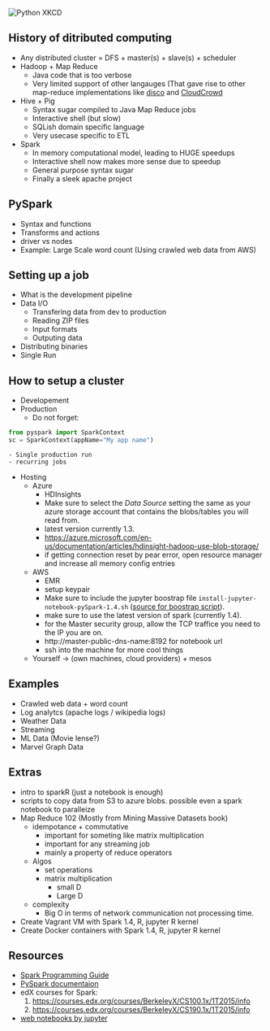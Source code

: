 ![Python XKCD](https://imgs.xkcd.com/comics/python.png)

## History of ditributed computing

- Any distributed cluster = DFS + master(s) + slave(s) + scheduler
- Hadoop + Map Reduce
    - Java code that is too verbose
    - Very limited support of other langauges (That gave rise to other map-reduce implementations like [disco](http://discoproject.org/) and [CloudCrowd](https://github.com/documentcloud/cloud-crowd/wiki)
- Hive + Pig
    - Syntax sugar compiled to Java Map Reduce jobs
    - Interactive shell (but slow)
    - SQLish domain specific language
    - Very usecase specific to ETL
- Spark
    - In memory computational model, leading to HUGE speedups
    - Interactive shell now makes more sense due to speedup
    - General purpose syntax sugar
    - Finally a sleek apache project

## PySpark

- Syntax and functions
- Transforms and actions
- driver vs nodes
- Example: Large Scale word count (Using crawled web data from AWS)

## Setting up a job

- What is the development pipeline
- Data I/O
    - Transfering data from dev to production
    - Reading ZIP files
    - Input formats
    - Outputing data
- Distributing binaries
- Single Run

## How to setup a cluster

- Developement
- Production
    - Do not forget:
```python
from pyspark import SparkContext
sc = SparkContext(appName="My app name")
```
    - Single production run
    - recurring jobs
- Hosting
    - Azure
        - HDInsights
        - Make sure to select the *Data Source* setting the same as your azure storage account that contains the blobs/tables you will read from.
        - latest version currently 1.3. 
        - https://azure.microsoft.com/en-us/documentation/articles/hdinsight-hadoop-use-blob-storage/
        - if getting connection reset by pear error, open resource manager and increase all memory config entries
    - AWS
        - EMR
        - setup keypair
        - Make sure to include the jupyter boostrap file `install-jupyter-notebook-pySpark-1.4.sh` ([source for boostrap script](https://github.com/JustGiving/raven-aws-emr-spark-jupyter)). 
        - make sure to use the latest version of spark (currently 1.4).
        - for the Master security group, allow the TCP traffice you need to the IP you are on.
        - http://master-public-dns-name:8192 for notebook url
        - ssh into the machine for more cool things
    - Yourself -> (own machines, cloud providers) + mesos

## Examples

- Crawled web data + word count
- Log analytcs (apache logs / wikipedia logs)
- Weather Data
- Streaming
- ML Data (Movie lense?)
- Marvel Graph Data

## Extras

- intro to sparkR (just a notebook is enough)
- scripts to copy data from S3 to azure blobs. possible even a spark notebook to paralleize
- Map Reduce 102 (Mostly from Mining Massive Datasets book)
    - idempotance + commutative
        - important for someting like matrix multiplication
        - important for any streaming job
        - mainly a property of reduce operators
    - Algos
        - set operations
        - matrix multiplication
            - small D
            - Large D
    - complexity
        - Big O in terms of network communication not processing time.
- Create Vagrant VM with Spark 1.4, R, jupyter R kernel
- Create Docker containers with Spark 1.4, R, jupyter R kernel

## Resources

- [Spark Programming Guide](http://spark.apache.org/docs/latest/sql-programming-guide.html)
- [PySpark documentaion](http://spark.apache.org/docs/latest/api/python/index.html)
- edX courses for Spark:
  1. https://courses.edx.org/courses/BerkeleyX/CS100.1x/1T2015/info
  2. https://courses.edx.org/courses/BerkeleyX/CS190.1x/1T2015/info
- [web notebooks by jupyter](https://jupyter.org/)
